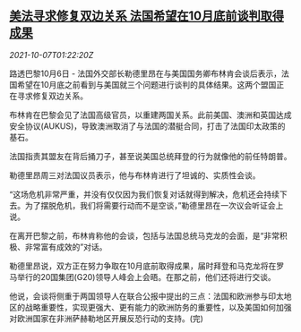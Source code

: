 <!--1633570262000-->
[美法寻求修复双边关系 法国希望在10月底前谈判取得成果](https://cn.reuters.com/article/usa-france-1006-wedn-idCNKBS2GX03O)
------

<div><i>2021-10-07T01:22:20Z</i></div><p>路透巴黎10月6日 - 法国外交部长勒德里昂在与美国国务卿布林肯会谈后表示，法国希望在10月底之前看到与美国就三个问题进行谈判的具体结果。这两个盟国正在寻求修复双边关系。</p><p>布林肯在巴黎会见了法国高级官员，以重建两国关系。此前美国、澳洲和英国达成安全协议(AUKUS)，导致澳洲取消了与法国的潜艇合同，打击了法国印太政策的基石。</p><p>法国指责其盟友在背后捅刀子，甚至说美国总统拜登的行为就像他的前任特朗普。</p><p>勒德里昂周三对法国议员表示，他与布林肯进行了坦诚的、实质性会谈。</p><p>“这场危机非常严重，并没有仅仅因为我们恢复对话就得到解决，危机还会持续下去。为了摆脱危机，我们将需要行动而不是空谈，”勒德里昂在一次议会听证会上说。</p><p>在离开巴黎之前，布林肯称他的会谈，包括与法国总统马克龙的会面，是“非常积极、非常富有成效的”对话。</p><p>勒德里昂说，双方正在努力争取在10月底前取得成果，届时拜登和马克龙将在罗马举行的20国集团(G20)领导人峰会上会晤。在那之前，他们还将进行交谈。</p><p>他说，会谈将侧重于两国领导人在联合公报中提出的三点：法国和欧洲参与印太地区的战略重要性，实现更强大、更有能力的欧洲防务的重要性，以及美国如何加强对欧洲国家在非洲萨赫勒地区开展反恐行动的支持。(完)</p>
